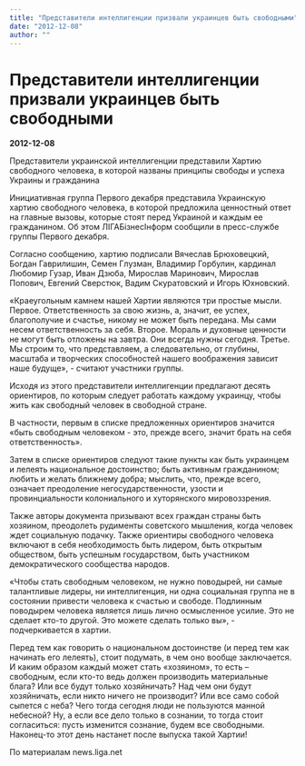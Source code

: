 ```yaml
---
title: "Представители интеллигенции призвали украинцев быть свободными"
date: "2012-12-08"
author: ""
---
```


# Представители интеллигенции призвали украинцев быть свободными

**2012-12-08** 

Представители украинской интеллигенции представили Хартию свободного человека, в которой названы принципы свободы и успеха Украины и гражданина

Инициативная группа Первого декабря представила Украинскую хартию свободного человека, в которой предложила ценностный ответ на главные вызовы, которые стоят перед Украиной и каждым ее гражданином. Об этом ЛІГАБізнесІнформ сообщили в пресс-службе группы Первого декабря.

Согласно сообщению, хартию подписали Вячеслав Брюховецкий, Богдан Гаврилишин, Семен Глузман, Владимир Горбулин, кардинал Любомир Гузар, Иван Дзюба, Мирослав Маринович, Мирослав Попович, Евгений Сверстюк, Вадим Скуратовский и Игорь Юхновский.

«Краеугольным камнем нашей Хартии являются три простые мысли. Первое. Ответственность за свою жизнь, а, значит, ее успех, благополучие и счастье, никому не может быть передана. Мы сами несем ответственность за себя. Второе. Мораль и духовные ценности не могут быть отложены на завтра. Они всегда нужны сегодня. Третье. Мы строим то, что представляем, а следовательно, от глубины, масштаба и творческих способностей нашего воображения зависит наше будуще», - считают участники группы.

Исходя из этого представители интеллигенции предлагают десять ориентиров, по которым следует работать каждому украинцу, чтобы жить как свободный человек в свободной стране.

В частности, первым в списке предложенных ориентиров значится «быть свободным человеком - это, прежде всего, значит брать на себя ответственность».

Затем в списке ориентиров следуют такие пункты как быть украинцем и лелеять национальное достоинство; быть активным гражданином; любить и желать ближнему добра; мыслить, что, прежде всего, означает преодоление негосударственности, узости и провинциальности колониального и хуторянского мировоззрения.

Также авторы документа призывают всех граждан страны быть хозяином, преодолеть рудименты советского мышления, когда человек ждет социальную подачку. Также ориентиры свободного человека включают в себя необходимость быть лидером, быть открытым обществом, быть успешным государством, быть участником демократического сообщества народов.

«Чтобы стать свободным человеком, не нужно поводырей, ни самые талантливые лидеры, ни интеллигенция, ни одна социальная группа не в состоянии привести человека к счастью и свободе. Подлинным поводырем человека является лишь лично осмысленное усилие. Это не сделает кто-то другой. Это можете сделать только вы», - подчеркивается в хартии.

Перед тем как говорить о национальном достоинстве (и перед тем как начинать его лелеять), стоит подумать, в чем оно вообще заключается. И каким образом каждый может стать «хозяином», то есть – свободным, если кто-то ведь должен производить материальные блага? Или все будут только хозяйничать? Над чем они будут хозяйничать, если никто ничего не производит? Или все само собой сыпется с неба? Чего тогда сегодня люди не пользуются манной небесной? Ну, а если все дело только в сознании, то тогда стоит согласиться: пусть изменится сознание, будем все свободными. Наконец-то этот день настанет после выпуска такой Хартии!

По материалам news.liga.net